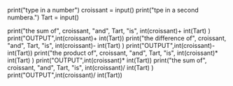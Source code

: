 print("type in a number")
croissant = input()
print("tpe in a second numbera.")
Tart = input()


print("the sum of", croissant, "and", Tart, "is", int(croissant)+ int(Tart) )
print("OUTPUT",int(croissant)+ int(Tart))
print("the difference of", croissant, "and", Tart, "is", int(croissant)- int(Tart) )
print("OUTPUT",int(croissant)- int(Tart))
print("the product of", croissant, "and", Tart, "is", int(croissant)* int(Tart) )
print("OUTPUT",int(croissant)* int(Tart))
print("the sum of", croissant, "and", Tart, "is", int(croissant)/ int(Tart) )
print("OUTPUT",int(croissant)/ int(Tart))
